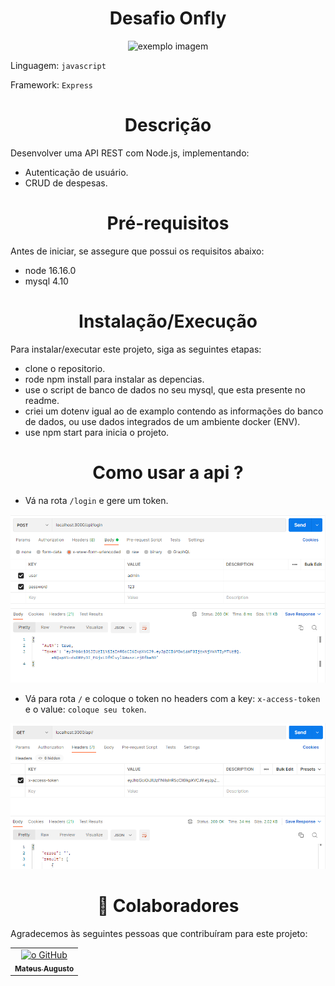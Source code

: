 <h1 align="center">Desafio Onfly</h1>

<p align="center">
  <img src="https://img.freepik.com/fotos-gratis/conceito-de-controle-de-qualidade-padrao-m_23-2150041859.jpg" alt="exemplo imagem">
</p>

Linguagem: `javascript`

Framework: `Express`

<h1 align="center">Descrição</h1>
Desenvolver uma API REST com Node.js, implementando:

- Autenticação de usuário.
- CRUD de despesas.

<h1 align="center">Pré-requisitos</h1>

Antes de iniciar, se assegure que possui os requisitos abaixo:

- node 16.16.0
- mysql 4.10

<h1 align="center">Instalação/Execução</h1>

Para instalar/executar este projeto, siga as seguintes etapas:

- clone o repositorio.
- rode npm install para instalar as depencias. 
- use o script de banco de dados no seu mysql, que esta presente no readme.
- criei um dotenv igual ao de examplo contendo as informações do banco de dados, ou use dados integrados de um ambiente docker (ENV).
- use npm start para inicia o projeto.

<h1 align="center">Como usar a api ?</h1>

- Vá na rota `/login` e gere um token.

<img src="readme\img\login.png" alt="exemplo imagem">

- Vá para rota `/` e coloque o token no headers com a key: `x-access-token` e o value: `coloque seu token`.

<img src="readme\img\rota home.png" alt="exemplo imagem">

<h1 align="center">🤝 Colaboradores</h1>

Agradecemos às seguintes pessoas que contribuíram para este projeto:

<table>
  <tr>
    <td align="center">
      <a href="#">
        <img src="https://avatars.githubusercontent.com/u/85250525?v=4" width="100px;" alt="o GitHub"/><br>
        <sub>
          <b>Mateus Augusto</b>
        </sub>
      </a>
    </td>
</table>

